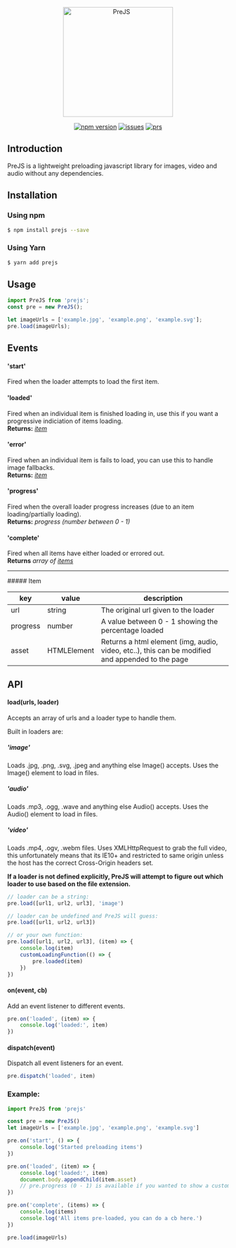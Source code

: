 <p align="center"><img width="250" src="https://user-images.githubusercontent.com/5281898/28754919-f3b59eea-7546-11e7-9b31-fda336e3bdb1.png" alt="PreJS"></p>

<p align="center">
  <a href="https://www.npmjs.com/package/prejs"><img src="https://badge.fury.io/js/prejs.svg" alt="npm version"></a>
  <a href="https://github.com/hparton/prejs/issues"><img src="https://img.shields.io/badge/issues-0-brightgreen.svg" alt="issues"></a>
  <a href="#"><img src="https://img.shields.io/badge/PRs-welcome-brightgreen.svg" alt="prs"></a>
</p>

## Introduction

PreJS is a lightweight preloading javascript library for images, video and audio without any dependencies.

## Installation

### Using npm

```sh
$ npm install prejs --save
```

### Using Yarn

```sh
$ yarn add prejs
```

## Usage

```js
import PreJS from 'prejs';
const pre = new PreJS();

let imageUrls = ['example.jpg', 'example.png', 'example.svg'];
pre.load(imageUrls);
```

## Events

#### 'start'
Fired when the loader attempts to load the first item.

#### 'loaded'
Fired when an individual item is finished loading in, use this if you want a progressive indiciation of items loading.<br>
**Returns:** *[item](#item)*

#### 'error'
Fired when an individual item is fails to load, you can use this to handle image fallbacks.<br>
**Returns:** *[item](#item)*

#### 'progress'
Fired when the overall loader progress increases (due to an item loading/partially loading).<br>
**Returns:** *progress (number between 0 - 1)*

#### 'complete'
Fired when all items have either loaded or errored out.<br>
**Returns** *array of [items](#item)*

---

##### Item

| key | value | description |
| --- | --- | --- |
| url | string | The original url given to the loader |
| progress | number | A value between 0 - 1 showing the percentage loaded |
| asset | HTMLElement | Returns a html element (img, audio, video, etc..), this can be modified and appended to the page |

## API

#### load(urls, loader)
Accepts an array of urls and a loader type to handle them.

Built in loaders are:

##### 'image'
Loads .jpg, .png, .svg, .jpeg and anything else Image() accepts. Uses the Image() element to load in files.

##### 'audio'
Loads .mp3, .ogg, .wave and anything else Audio() accepts. Uses the Audio() element to load in files.

##### 'video'
Loads .mp4, .ogv, .webm files. Uses XMLHttpRequest to grab the full video, this unfortunately means that its IE10+ and restricted to same origin
unless the host has the correct Cross-Origin headers set.

**If a loader is not defined explicitly, PreJS will attempt to figure out which loader to use based on the file extension.**

```js
// loader can be a string:
pre.load([url1, url2, url3], 'image')

// loader can be undefined and PreJS will guess:
pre.load([url1, url2, url3])

// or your own function:
pre.load([url1, url2, url3], (item) => {
	console.log(item)
	customLoadingFunction(() => {
		pre.loaded(item)
	})
})
```

#### on(event, cb)
Add an event listener to different events.

```js
pre.on('loaded', (item) => {
	console.log('loaded:', item)
})
```

#### dispatch(event)
Dispatch all event listeners for an event.

```js
pre.dispatch('loaded', item)
```

### Example:
```js
import PreJS from 'prejs'

const pre = new PreJS()
let imageUrls = ['example.jpg', 'example.png', 'example.svg']

pre.on('start', () => {
	console.log('Started preloading items')
})

pre.on('loaded', (item) => {
	console.log('loaded:', item)
	document.body.appendChild(item.asset)
	// pre.progress (0 - 1) is available if you wanted to show a custom loading indicator, you can update it here
})

pre.on('complete', (items) => {
	console.log(items)
	console.log('All items pre-loaded, you can do a cb here.')
})

pre.load(imageUrls)
```
